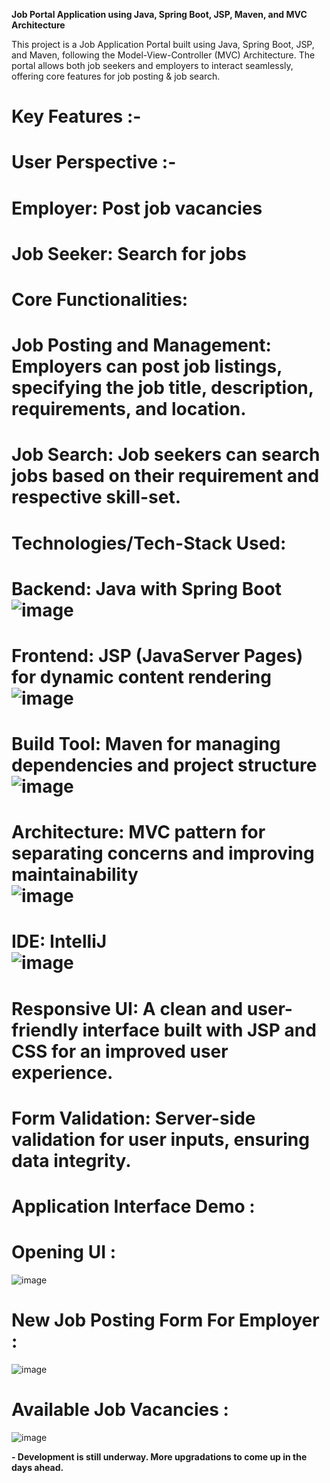 
**Job Portal Application using Java, Spring Boot, JSP, Maven, and MVC Architecture**

This project is a Job Application Portal built using Java, Spring Boot, JSP, and Maven, following the Model-View-Controller (MVC) Architecture. The portal allows both job seekers and employers to interact seamlessly, offering core features for job posting & job search.

# Key Features :-
# User Perspective :-

# Employer: Post job vacancies
# Job Seeker: Search for jobs


# Core Functionalities:

# Job Posting and Management: Employers can post job listings, specifying the job title, description, requirements, and location.
# Job Search: Job seekers can search jobs based on their requirement and respective skill-set.


# Technologies/Tech-Stack Used:

# Backend: Java with Spring Boot<br>  ![image](https://github.com/user-attachments/assets/0fd658e8-5925-4e3a-b594-0171bd3cac74)<br>



# Frontend: JSP (JavaServer Pages) for dynamic content rendering<br>  ![image](https://github.com/user-attachments/assets/a6cb4ffe-7e14-4a56-8a6f-a38775829778)<br>



# Build Tool: Maven for managing dependencies and project structure<br>  ![image](https://github.com/user-attachments/assets/39c2c7b3-f987-47c7-8549-ce8e6ca4420a)<br>



# Architecture: MVC pattern for separating concerns and improving maintainability<br>  ![image](https://github.com/user-attachments/assets/3e4ed6c8-b968-4625-b0b3-886b560dd5d3)<br>



# IDE: IntelliJ<br>  ![image](https://github.com/user-attachments/assets/0f55c1cb-2add-4ca8-a9ac-f526086ace6a)<br>



# Responsive UI: A clean and user-friendly interface built with JSP and CSS for an improved user experience.
# Form Validation: Server-side validation for user inputs, ensuring data integrity. 

# Application Interface Demo : 

# Opening UI :

![image](https://github.com/user-attachments/assets/f898e7b1-b970-4740-a0b4-71c7d64bef79)

# New Job Posting Form For Employer :

![image](https://github.com/user-attachments/assets/7bfa3ccd-7656-4d09-8898-58993576efee)

# Available Job Vacancies : 

![image](https://github.com/user-attachments/assets/35e9ae4d-624c-4cc7-958c-40706d487006)




**- Development is still underway. More upgradations to come up in the days ahead.**
